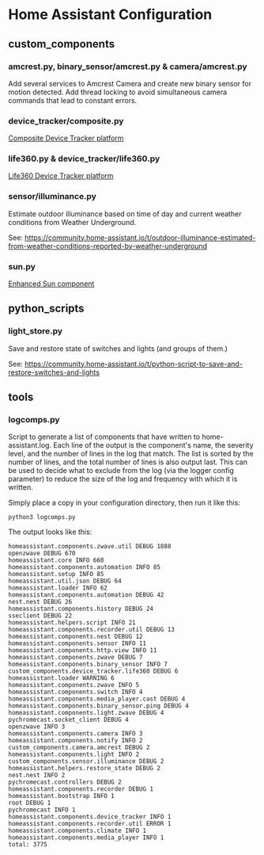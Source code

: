 # Home Assistant Configuration
## custom_components
### amcrest.py, binary_sensor/amcrest.py & camera/amcrest.py
Add several services to Amcrest Camera and create new binary sensor for motion detected. Add thread locking to avoid simultaneous camera commands that lead to constant errors.
### device_tracker/composite.py
[Composite Device Tracker platform](https://github.com/pnbruckner/homeassistant-config/blob/master/docs/composite.md)
### life360.py & device_tracker/life360.py
[Life360 Device Tracker platform](https://github.com/pnbruckner/homeassistant-config/blob/master/docs/life360.md)
### sensor/illuminance.py
Estimate outdoor illuminance based on time of day and current weather conditions from Weather Underground.

See: https://community.home-assistant.io/t/outdoor-illuminance-estimated-from-weather-conditions-reported-by-weather-underground
### sun.py
[Enhanced Sun component](https://github.com/pnbruckner/homeassistant-config/blob/master/docs/sun.md)
## python_scripts
### light_store.py
Save and restore state of switches and lights (and groups of them.)

See: https://community.home-assistant.io/t/python-script-to-save-and-restore-switches-and-lights
## tools
### logcomps.py
Script to generate a list of components that have written to home-assistant.log. Each line of the output is the component's name, the severity level, and the number of lines in the log that match. The list is sorted by the number of lines, and the total number of lines is also output last. This can be used to decide what to exclude from the log (via the logger config parameter) to reduce the size of the log and frequency with which it is written.

Simply place a copy in your configuration directory, then run it like this:
```
python3 logcomps.py
```
The output looks like this:
```
homeassistant.components.zwave.util DEBUG 1888
openzwave DEBUG 670
homeassistant.core INFO 660
homeassistant.components.automation INFO 85
homeassistant.setup INFO 85
homeassistant.util.json DEBUG 64
homeassistant.loader INFO 62
homeassistant.components.automation DEBUG 42
nest.nest DEBUG 26
homeassistant.components.history DEBUG 24
sseclient DEBUG 22
homeassistant.helpers.script INFO 21
homeassistant.components.recorder.util DEBUG 13
homeassistant.components.nest DEBUG 12
homeassistant.components.sensor INFO 11
homeassistant.components.http.view INFO 11
homeassistant.components.zwave DEBUG 7
homeassistant.components.binary_sensor INFO 7
custom_components.device_tracker.life360 DEBUG 6
homeassistant.loader WARNING 6
homeassistant.components.zwave INFO 5
homeassistant.components.switch INFO 4
homeassistant.components.media_player.cast DEBUG 4
homeassistant.components.binary_sensor.ping DEBUG 4
homeassistant.components.light.zwave DEBUG 4
pychromecast.socket_client DEBUG 4
openzwave INFO 3
homeassistant.components.camera INFO 3
homeassistant.components.notify INFO 2
custom_components.camera.amcrest DEBUG 2
homeassistant.components.light INFO 2
custom_components.sensor.illuminance DEBUG 2
homeassistant.helpers.restore_state DEBUG 2
nest.nest INFO 2
pychromecast.controllers DEBUG 2
homeassistant.components.recorder DEBUG 1
homeassistant.bootstrap INFO 1
root DEBUG 1
pychromecast INFO 1
homeassistant.components.device_tracker INFO 1
homeassistant.components.recorder.util ERROR 1
homeassistant.components.climate INFO 1
homeassistant.components.media_player INFO 1
total: 3775
```
